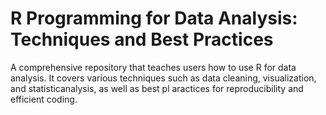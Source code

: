 # R Programming for Data Analysis: Techniques and Best Practices
A comprehensive repository that teaches users how to use R for data analysis. It covers various techniques such as data cleaning, visualization, and statisticanalysis, as well as best pl aractices for reproducibility and efficient coding.
